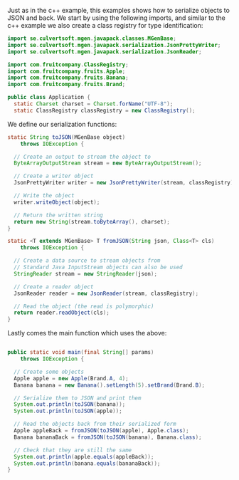 ---
---

Just as in the c++ example, this examples shows how to serialize objects to JSON and back. We start by using the following imports, and similar to the c++ example we also create a class registry for type identification:

```Java
import se.culvertsoft.mgen.javapack.classes.MGenBase;
import se.culvertsoft.mgen.javapack.serialization.JsonPrettyWriter;
import se.culvertsoft.mgen.javapack.serialization.JsonReader;

import com.fruitcompany.ClassRegistry;
import com.fruitcompany.fruits.Apple;
import com.fruitcompany.fruits.Banana;
import com.fruitcompany.fruits.Brand;

public class Application {
  static Charset charset = Charset.forName("UTF-8");
  static ClassRegistry classRegistry = new ClassRegistry();
```

We define our serialization functions:

```Java
static String toJSON(MGenBase object) 
    throws IOException {

  // Create an output to stream the object to
  ByteArrayOutputStream stream = new ByteArrayOutputStream();

  // Create a writer object
  JsonPrettyWriter writer = new JsonPrettyWriter(stream, classRegistry);

  // Write the object
  writer.writeObject(object);

  // Return the written string
  return new String(stream.toByteArray(), charset);
}

static <T extends MGenBase> T fromJSON(String json, Class<T> cls)
    throws IOException {

  // Create a data source to stream objects from
  // Standard Java InputStream objects can also be used
  StringReader stream = new StringReader(json);

  // Create a reader object
  JsonReader reader = new JsonReader(stream, classRegistry);

  // Read the object (the read is polymorphic)
  return reader.readObject(cls);
}
```

Lastly comes the main function which uses the above:

```Java

public static void main(final String[] params) 
    throws IOException {

  // Create some objects
  Apple apple = new Apple(Brand.A, 4);
  Banana banana = new Banana().setLength(5).setBrand(Brand.B);

  // Serialize them to JSON and print them
  System.out.println(toJSON(banana));
  System.out.println(toJSON(apple));

  // Read the objects back from their serialized form
  Apple appleBack = fromJSON(toJSON(apple), Apple.class);
  Banana bananaBack = fromJSON(toJSON(banana), Banana.class);

  // Check that they are still the same
  System.out.println(apple.equals(appleBack));
  System.out.println(banana.equals(bananaBack));
}
  
```
